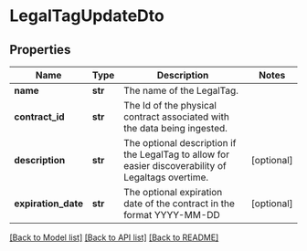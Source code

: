 # LegalTagUpdateDto

## Properties
Name | Type | Description | Notes
------------ | ------------- | ------------- | -------------
**name** | **str** | The name of the LegalTag. | 
**contract_id** | **str** | The Id of the physical contract associated with the data being ingested. | 
**description** | **str** | The optional description if the LegalTag to allow for easier discoverability of Legaltags overtime. | [optional] 
**expiration_date** | **str** | The optional expiration date of the contract in the format YYYY-MM-DD | [optional] 

[[Back to Model list]](../README.md#documentation-for-models) [[Back to API list]](../README.md#documentation-for-api-endpoints) [[Back to README]](../README.md)


